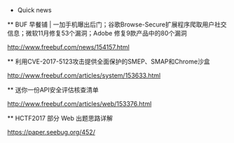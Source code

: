 * Quick news

** BUF 早餐铺 | 一加手机曝出后门；谷歌Browse-Secure扩展程序爬取用户社交信息；微软11月修复53个漏洞；Adobe 修复9款产品中的80个漏洞


http://www.freebuf.com/news/154157.html


** 利用CVE-2017-5123攻击提供全面保护的SMEP、SMAP和Chrome沙盒


http://www.freebuf.com/articles/system/153633.html


** 送你一份API安全评估核查清单


http://www.freebuf.com/articles/web/153376.html


** HCTF2017 部分 Web 出题思路详解


https://paper.seebug.org/452/


